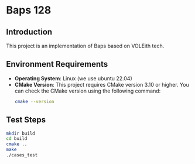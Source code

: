 # Baps 128

## Introduction
This project is an implementation of Baps based on VOLEith tech.

## Environment Requirements

- **Operating System**: Linux (we use ubuntu 22.04)
- **CMake Version**: This project requires CMake version 3.10 or higher. You can check the CMake version using the following command:
  ```bash
  cmake --version
  ```

## Test Steps

```bash
mkdir build
cd build
cmake ..
make
./cases_test
```
